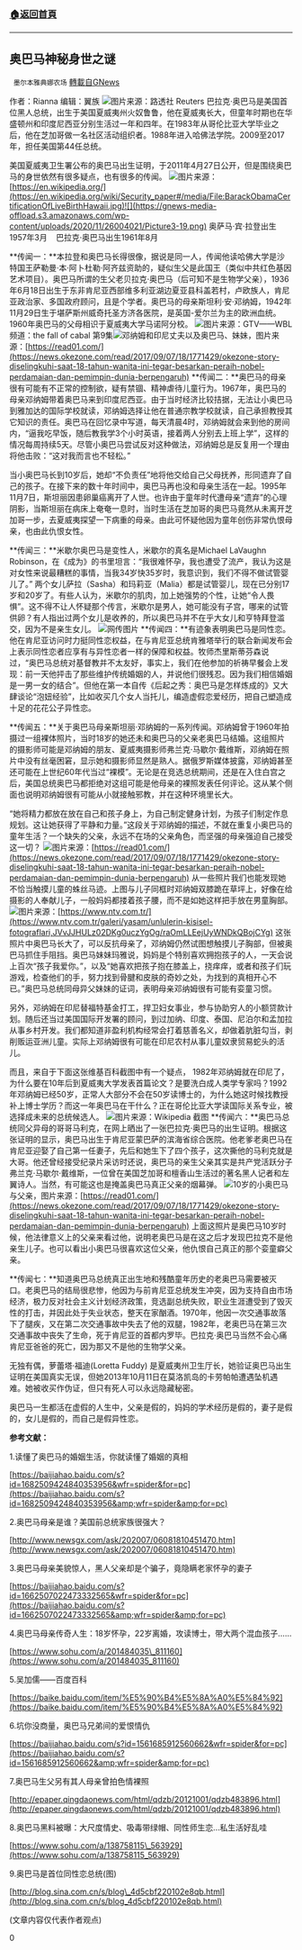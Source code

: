 ###  [:house:返回首頁](https://github.com/ourhimalayas/txt)
---

## 奥巴马神秘身世之谜
` 墨尔本雅典娜农场` [轉載自GNews](https://gnews.org/zh-hans/591891/)

作者：Rianna
编辑：翼族
![](https://gnews-media-offload.s3.amazonaws.com/wp-content/uploads/2020/11/26003836/Picture1-28.png)图片来源：路透社 Reuters
巴拉克·奥巴马是美国首位黑人总统，出生于美国夏威夷州火奴鲁鲁，他在夏威夷长大，但童年时期也在华盛顿州和印度尼西亚分别生活过一年和四年。在1983年从哥伦比亚大学毕业之后，他在芝加哥做一名社区活动组织者。1988年进入哈佛法学院。2009至2017年，担任美国第44任总统。

美国夏威夷卫生署公布的奥巴马出生证明，于2011年4月27日公开，但是围绕奥巴马的身世依然有很多疑点，也有很多的传闻。
![](https://gnews-media-offload.s3.amazonaws.com/wp-content/uploads/2020/11/26004014/Picture2-22.png)图片来源：[https://en.wikipedia.org/](https://en.wikipedia.org/wiki/Security_paper#/media/File:BarackObamaCertificationOfLiveBirthHawaii.jpg)![](https://gnews-media-offload.s3.amazonaws.com/wp-content/uploads/2020/11/26004021/Picture3-19.png)
奥萨马·宾·拉登出生1957年3月    巴拉克·奥巴马出生1961年8月

**传闻一：**本拉登和奥巴马长得很像，据说是同一人，传闻他读哈佛大学是沙特国王萨勒曼·本·阿卜杜勒·阿齐兹资助的，疑似生父是此国王（类似中共红色基因艺术项目）。奥巴马所谓的生父老贝拉克·奥巴马（后可知不是生物学父亲），1936年6月18日出生于东非肯尼亚西部维多利亚湖边夏亚县科盖若村，卢欧族人，肯尼亚政治家、多国政府顾问，且是个学者。奥巴马的母亲斯坦利·安·邓纳姆，1942年11月29日生于堪萨斯州威奇托圣方济各医院，是英国-爱尔兰为主的欧洲血统。1960年奥巴马的父母相识于夏威夷大学马诺阿分校。
![](https://gnews-media-offload.s3.amazonaws.com/wp-content/uploads/2020/11/26004229/Picture4-16.png)图片来源：GTV——WBL频道：the fall of cabal 第9集![](https://gnews-media-offload.s3.amazonaws.com/wp-content/uploads/2020/11/26004313/Picture5-18.png)邓纳姆和印尼丈夫以及奥巴马、妹妹，图片来源：[https://read01.com/](https://news.okezone.com/read/2017/09/07/18/1771429/okezone-story-diselingkuhi-saat-18-tahun-wanita-ini-tegar-besarkan-peraih-nobel-perdamaian-dan-pemimpin-dunia-berpengaruh)
**传闻二：**奥巴马的母亲很有可能有不正常的控制欲，疑有禁锢、精神虐待儿童行为。1967年，奥巴马的母亲邓纳姆带着奥巴马来到印度尼西亚。由于当时经济比较拮据，无法让小奥巴马到雅加达的国际学校就读，邓纳姆选择让他在普通宗教学校就读，自己承担教授其它知识的责任。奥巴马在回忆录中写道，每天清晨4时，邓纳姆就会来到他的房间内，“逼我吃早饭，随后教我学3个小时英语，接着两人分别去上班上学”，这样的情况每周持续5天。尽管小奥巴马尝试反对这种做法，邓纳姆总是反复用一个理由将他击败：“这对我而言也不轻松。”

当小奥巴马长到10岁后，她却“不负责任”地将他交给自己父母抚养，形同遗弃了自己的孩子。在接下来的数十年时间中，奥巴马再也没和母亲生活在一起。1995年11月7日，斯坦丽因患卵巢癌离开了人世。也许由于童年时代遭母亲“遗弃”的心理阴影，当斯坦丽在病床上奄奄一息时，当时生活在芝加哥的奥巴马竟然从未离开芝加哥一步，去夏威夷探望一下病重的母亲。由此可怀疑他因为童年创伤非常仇恨母亲，也由此仇恨女性。

**传闻三：**米歇尔奥巴马是变性人，米歇尔的真名是Michael LaVaughn Robinson，在《成为》的书里坦言：“我很难怀孕，我也遭受了流产，我认为这是对女性来说最糟糕的事情，当我34岁快35岁时，我意识到，我们不得不做试管婴儿了。” 两个女儿萨拉（Sasha）和玛莉亚（Malia）都是试管婴儿，现在已分别17岁和20岁了。有些人认为，米歇尔的肌肉，加上她强势的个性，让她“令人畏惧”。这不得不让人怀疑那个传言，米歇尔是男人，她可能没有子宫，哪来的试管供卵？有人指出过两个女儿是收养的，所以奥巴马并不在乎大女儿和亨特拜登滥交，因为不是亲生女儿。
![](https://gnews-media-offload.s3.amazonaws.com/wp-content/uploads/2020/11/26004749/Picture6-14.png)网传图片
**传闻四：**有迹象表明奥巴马是同性恋。他在肯尼亚访问时力挺同性恋权益，在与肯尼亚总统肯雅塔举行的联合新闻发布会上表示同性恋者应享有与异性恋者一样的保障和权益。牧师杰里斯蒂芬森说过，“奥巴马总统对基督教并不太友好，事实上，我们在他参加的祈祷早餐会上发现：前一天他抨击了那些维护传统婚姻的人，并说他们很残忍。因为我们相信婚姻是一男一女的结合”。但他在第一本自传《后起之秀：奥巴马是怎样炼成的》又大肆谈论“泡妞经验”，比如收买几个女人当托儿，编造虚假恋爱经历，把自己塑造成十足的花花公子异性恋。

**传闻五：**关于奥巴马母亲斯坦丽·邓纳姆的一系列传闻。邓纳姆曾于1960年拍摄过一组裸体照片，当时18岁的她还未和奥巴马的父亲老奥巴马结婚。这组照片的摄影师可能是邓纳姆的朋友、夏威夷摄影师弗兰克·马歇尔·戴维斯，邓纳姆在照片中没有丝毫困窘，显示她和摄影师显然是熟人。据俄罗斯媒体披露，邓纳姆甚至还可能在上世纪60年代当过“裸模”。无论是在竞选总统期间，还是在入住白宫之后，美国总统奥巴马都拒绝对这组可能是他母亲的裸照发表任何评论。这从某个侧面也说明邓纳姆很有可能从小就接触邪教，并在这种环境里长大。

“她将精力都放在放在自己和孩子身上，为自己制定健身计划，为孩子们制定作息规划。这让她获得了平静和力量。”这段关于邓纳姆的描述，不就在重复小奥巴马的童年生活？一个缺失的父亲，永远不在场的父亲角色，而坚强的母亲强迫自己接受这一切？
![](https://gnews-media-offload.s3.amazonaws.com/wp-content/uploads/2020/11/26005026/Picture7-7.png)图片来源：[https://read01.com/](https://news.okezone.com/read/2017/09/07/18/1771429/okezone-story-diselingkuhi-saat-18-tahun-wanita-ini-tegar-besarkan-peraih-nobel-perdamaian-dan-pemimpin-dunia-berpengaruh)
从一些照片我们也能发现她不恰当触摸儿童的蛛丝马迹。上图与儿子同框时邓纳姆双膝跪在草坪上，好像在给摄影的人奉献儿子，一般妈妈都搂着孩子腰，而不是如她这样把手放在男童胸部。
![](https://gnews-media-offload.s3.amazonaws.com/wp-content/uploads/2020/11/26005031/Picture8-3.png)图片来源：[https://www.ntv.com.tr/](https://www.ntv.com.tr/galeri/yasam/unlulerin-kisisel-fotograflari,JVvJJHULz02DKg0uczYgOg/raOmLLEejUyWNDkQBojCYg)
这张照片中奥巴马长大了，可以反抗母亲了，邓纳姆仍然试图想触摸儿子胸部，但被奥巴马抓住手阻挡。奥巴马妹妹玛雅说，妈妈是个特别喜欢拥抱孩子的人，一天会说上百次“孩子我爱你。”，以及“她喜欢把孩子抱在膝盖上，挠痒痒，或者和孩子们玩游戏，检查他们的手，努力找到骨腱和皮肤的奇妙之处，为找到的真相开心不已。”奥巴马总统同母异父妹妹的证词，表明母亲邓纳姆很有可能有娈童习惯。

另外，邓纳姆在印尼替福特基金打工，捍卫妇女事业，参与协助穷人的小额贷款计划。随后还当过美国国际开发署的顾问，到过加纳、印度、泰国、尼泊尔和孟加拉从事乡村开发。我们都知道非盈利机构经常会打着慈善名义，却做着肮脏勾当，剥削贩运亚洲儿童。实际上邓纳姆很有可能在印尼农村从事儿童奴隶贸易蛇头的活儿。

而且，来自于下面这张维基百科截图中有一个疑点， 1982年邓纳姆就在印尼了，为什么要在10年后到夏威夷大学发表首篇论文？是要洗白成人类学专家吗？1992年邓纳姆已经50岁，正常人大部分不会在50岁读博士的，为什么她这时候找教授补上博士学历？而这一年奥巴马在干什么？正在哥伦比亚大学读国际关系专业，被选择成未来的总统候选人。
![](https://gnews-media-offload.s3.amazonaws.com/wp-content/uploads/2020/11/26005210/Picture9-3.png)图片来源：Wikipedia 截图
**传闻六：**奥巴马总统同父异母的哥哥马利克，在网上晒出了一张巴拉克·奥巴马的出生证明。根据这张证明的显示，奥巴马出生于肯尼亚蒙巴萨的滨海省综合医院。他老爹老奥巴马在肯尼亚迎娶了自己第一任妻子，先后和她生下了四个孩子，这次撕他的马利克就是大哥。他还曾经接受纪录片采访时还说，奥巴马的亲生父亲其实是共产党活跃分子弗兰克·马歇尔·戴维斯，一位曾在美国芝加哥和檀香山生活过的著名黑人记者和左翼诗人。当然，有可能这也是掩盖奥巴马真正父亲的烟幕弹。
![](https://gnews-media-offload.s3.amazonaws.com/wp-content/uploads/2020/11/26005224/Picture10-3.png)10岁的小奥巴马与父亲，图片来源：[https://read01.com/](https://news.okezone.com/read/2017/09/07/18/1771429/okezone-story-diselingkuhi-saat-18-tahun-wanita-ini-tegar-besarkan-peraih-nobel-perdamaian-dan-pemimpin-dunia-berpengaruh)
上面这照片是奥巴马10岁时候，他法律意义上的父亲来看过他，说明老奥巴马是在这之后才发现巴拉克不是他亲生儿子。也可以看出小奥巴马很喜欢这位父亲，他仇恨自己真正的那个娈童癖父亲。

**传闻七：**知道奥巴马总统真正出生地和残酷童年历史的老奥巴马需要被灭口。老奥巴马的结局很悲惨，他因为与前肯尼亚总统发生冲突，因为支持自由市场经济，极力反对社会主义计划经济政策，竞选副总统失败，职业生涯遭受到了毁灭性的打击，并因此处于失业状态，整天在家酗酒。1970年，他因一次交通事故落下了腿疾，又在第二次交通事故中失去了他的双腿，1982年，老奥巴马在第三次交通事故中丧失了生命，死于肯尼亚的首都内罗毕。巴拉克·奥巴马当然不会心痛肯尼亚爸爸的死亡，因为那又不是他的生物学父亲。

无独有偶，萝蕾塔·福迪(Loretta Fuddy) 是夏威夷州卫生厅长，她验证奥巴马出生证明在美国真实无误，但她2013年10月11日在莫洛凯岛的卡劳帕帕遭遇坠机遇难。她被收买作伪证，但只有死人可以永远隐藏秘密。

奥巴马一生都活在虚假的人生中，父亲是假的，妈妈的学术经历是假的，妻子是假的，女儿是假的，而自己是假异性恋。

**参考文献：**

1.读懂了奥巴马的婚姻生活，你就读懂了婚姻的真相

[https://baijiahao.baidu.com/s?id=1682509424840353956&wfr=spider&for=pc](https://baijiahao.baidu.com/s?id=1682509424840353956&amp;wfr=spider&amp;for=pc)

2.奥巴马母亲是谁？美国前总统家族很强大？

[http://www.newsgx.com/ask/202007/06081810451470.htm](http://www.newsgx.com/ask/202007/06081810451470.htm)

3.奥巴马母亲美貌惊人，黑人父亲却是个骗子，竟隐瞒老家怀孕的妻子

[https://baijiahao.baidu.com/s?id=1662507022473332565&wfr=spider&for=pc](https://baijiahao.baidu.com/s?id=1662507022473332565&amp;wfr=spider&amp;for=pc)

4.奥巴马母亲传奇人生：18岁怀孕，22岁离婚，攻读博士，带大两个混血孩子……

[https://www.sohu.com/a/201484035\_811160](https://www.sohu.com/a/201484035_811160)

5.吴加儒——百度百科

[https://baike.baidu.com/item/%E5%90%B4%E5%8A%A0%E5%84%92](https://baike.baidu.com/item/%E5%90%B4%E5%8A%A0%E5%84%92)

6.坑你没商量，奥巴马兄弟间的爱恨情仇

[https://baijiahao.baidu.com/s?id=1561685912560662&wfr=spider&for=pc](https://baijiahao.baidu.com/s?id=1561685912560662&amp;wfr=spider&amp;for=pc)

7.奥巴马生父另有其人母亲曾拍色情裸照

[http://epaper.qingdaonews.com/html/qdzb/20121001/qdzb483896.html](http://epaper.qingdaonews.com/html/qdzb/20121001/qdzb483896.html)

8.奥巴马黑料被曝：大尺度情史、吸毒带绿帽、同性师生恋…私生活好乱哇

[https://www.sohu.com/a/138758115\_563929](https://www.sohu.com/a/138758115_563929)

9.奥巴马是首位同性恋总统(图)

[http://blog.sina.com.cn/s/blog\_4d5cbf220102e8qb.html](http://blog.sina.com.cn/s/blog_4d5cbf220102e8qb.html)

(文章内容仅代表作者观点)

0
